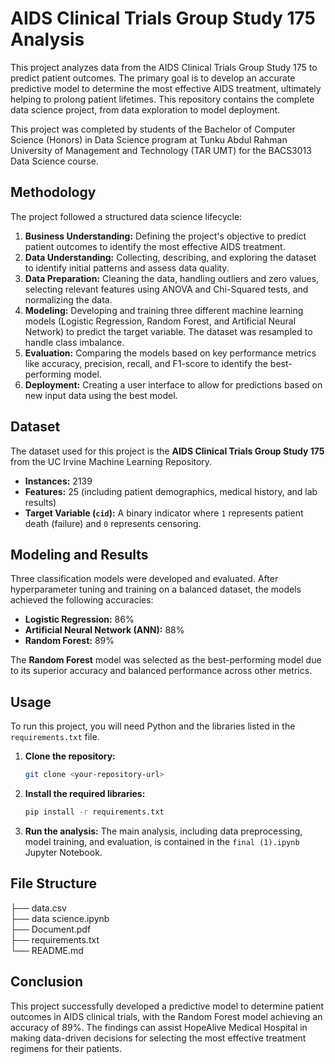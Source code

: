 # AIDS Clinical Trials Group Study 175 Analysis

This project analyzes data from the AIDS Clinical Trials Group Study 175 to predict patient outcomes. The primary goal is to develop an accurate predictive model to determine the most effective AIDS treatment, ultimately helping to prolong patient lifetimes. This repository contains the complete data science project, from data exploration to model deployment.

This project was completed by students of the Bachelor of Computer Science (Honors) in Data Science program at Tunku Abdul Rahman University of Management and Technology (TAR UMT) for the BACS3013 Data Science course.

## Methodology

The project followed a structured data science lifecycle:

1.  **Business Understanding:** Defining the project's objective to predict patient outcomes to identify the most effective AIDS treatment.
2.  **Data Understanding:** Collecting, describing, and exploring the dataset to identify initial patterns and assess data quality.
3.  **Data Preparation:** Cleaning the data, handling outliers and zero values, selecting relevant features using ANOVA and Chi-Squared tests, and normalizing the data.
4.  **Modeling:** Developing and training three different machine learning models (Logistic Regression, Random Forest, and Artificial Neural Network) to predict the target variable. The dataset was resampled to handle class imbalance.
5.  **Evaluation:** Comparing the models based on key performance metrics like accuracy, precision, recall, and F1-score to identify the best-performing model.
6.  **Deployment:** Creating a user interface to allow for predictions based on new input data using the best model.

## Dataset

The dataset used for this project is the **AIDS Clinical Trials Group Study 175** from the UC Irvine Machine Learning Repository.

* **Instances:** 2139
* **Features:** 25 (including patient demographics, medical history, and lab results)
* **Target Variable (`cid`):** A binary indicator where `1` represents patient death (failure) and `0` represents censoring.

## Modeling and Results

Three classification models were developed and evaluated. After hyperparameter tuning and training on a balanced dataset, the models achieved the following accuracies:

* **Logistic Regression:** 86%
* **Artificial Neural Network (ANN):** 88%
* **Random Forest:** 89%

The **Random Forest** model was selected as the best-performing model due to its superior accuracy and balanced performance across other metrics.

## Usage

To run this project, you will need Python and the libraries listed in the `requirements.txt` file.

1.  **Clone the repository:**
    ```bash
    git clone <your-repository-url>
    ```
2.  **Install the required libraries:**
    ```bash
    pip install -r requirements.txt
    ```
3.  **Run the analysis:**
    The main analysis, including data preprocessing, model training, and evaluation, is contained in the `final (1).ipynb` Jupyter Notebook.

## File Structure
├── data.csv                 
├── data science.ipynb         
├── Document.pdf  
├── requirements.txt        
└── README.md                

## Conclusion

This project successfully developed a predictive model to determine patient outcomes in AIDS clinical trials, with the Random Forest model achieving an accuracy of 89%. The findings can assist HopeAlive Medical Hospital in making data-driven decisions for selecting the most effective treatment regimens for their patients.
